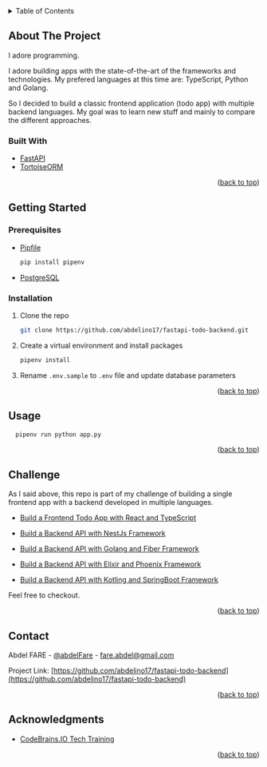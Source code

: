 <div id="top"></div>

<!-- TABLE OF CONTENTS -->
<details>
  <summary>Table of Contents</summary>
  <ol>
    <li>
      <a href="#about-the-project">About The Challenge</a>
      <ul>
        <li><a href="#built-with">Built With</a></li>
      </ul>
    </li>
    <li>
      <a href="#getting-started">Getting Started</a>
      <ul>
        <li><a href="#prerequisites">Prerequisites</a></li>
        <li><a href="#installation">Installation</a></li>
      </ul>
    </li>
    <li><a href="#usage">Usage</a></li>
    <li><a href="#challenge">Challenge</a></li>
    <li><a href="#contact">Contact</a></li>
    <li><a href="#acknowledgments">Acknowledgments</a></li>
  </ol>
</details>


<!-- ABOUT THE PROJECT -->
## About The Project

I adore programming. 

I adore building apps with the state-of-the-art of the frameworks and technologies. My prefered languages at this time are: TypeScript, Python and Golang. 

So I decided to build a classic frontend application (todo app) with multiple backend languages. My goal was to learn new stuff and mainly to compare the different approaches.


### Built With
* [FastAPI](https://fastapi.tiangolo.com/)
* [TortoiseORM](https://tortoise-orm.readthedocs.io/)

<p align="right">(<a href="#top">back to top</a>)</p>



<!-- GETTING STARTED -->
## Getting Started

### Prerequisites

* [Pipfile](https://pypi.org/project/pipenv/)
  ```sh
  pip install pipenv
  ```

* [PostgreSQL](https://www.postgresql.org/)



### Installation


1. Clone the repo
   ```sh
   git clone https://github.com/abdelino17/fastapi-todo-backend.git
   ```
2. Create a virtual environment and install packages
   ```sh
   pipenv install
   ```
3. Rename `.env.sample` to `.env` file and update database parameters

<p align="right">(<a href="#top">back to top</a>)</p>


<!-- USAGE EXAMPLES -->
## Usage

```sh
  pipenv run python app.py
```

<p align="right">(<a href="#top">back to top</a>)</p>



<!-- Challenge -->
## Challenge
As I said above, this repo is part of my challenge of building a single frontend app with a backend developed in multiple languages.

- [Build a Frontend Todo App with React and TypeScript](https://github.com/abdelino17/react-todo-frontend)

- [Build a Backend API with NestJs Framework](https://github.com/abdelino17/nestjs-todo-backend.git)

- [Build a Backend API with Golang and Fiber Framework](https://github.com/abdelino17/gofiber-todo-backend.git)

- [Build a Backend API with Elixir and Phoenix Framework](https://github.com/abdelino17/phoenix-todo-backend.git)

- [Build a Backend API with Kotling and SpringBoot Framework](https://github.com/abdelino17/springboot-todo-backend.git)


Feel free to checkout.

<p align="right">(<a href="#top">back to top</a>)</p>


<!-- CONTACT -->
## Contact

Abdel FARE - [@abdelFare](https://twitter.com/abdelFare) - fare.abdel@gmail.com

Project Link: [https://github.com/abdelino17/fastapi-todo-backend](https://github.com/abdelino17/fastapi-todo-backend)

<p align="right">(<a href="#top">back to top</a>)</p>



<!-- ACKNOWLEDGMENTS -->
## Acknowledgments

* [CodeBrains.IO Tech Training](https://www.udemy.com/user/james-coonce/)

<p align="right">(<a href="#top">back to top</a>)</p>
